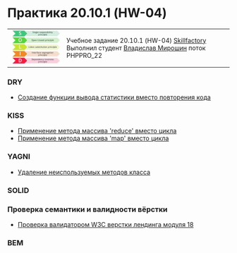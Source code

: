 # Практика 20.10.1 (HW-04) # 

<table>
  <tr>
    <td>
      <a href="https://blog.skillfactory.ru/printsipy-solid-v-programmirovanii/?ysclid=m21xh8gb71203555266"><img src="./assets/solid.jpg"></img></a></td>
    <td>
      Учебное задание 20.10.1 (HW-04) <a href="https://skillfactory.ru/">Skillfactory</a><br> 
      Выполнил студент <a href="https://github.com/Vlad-Miroshin">Владислав Мирошин</a> поток PHPPRO_22 
    </td>
  </tr>
</table>

### DRY

- [Создание функции вывода статистики вместо повторения кода](./partials/dry/sample_1.md)

### KISS

- [Применение метода массива 'reduce' вместо цикла](./partials/kiss/sample_1.md)
- [Применение метода массива 'map' вместо цикла](./partials/kiss/sample_2.md)

### YAGNI

- [Удаление неиспользуемых методов класса](./partials/yagni/sample_1.md)

### SOLID

### Проверка семантики и валидности вёрстки

- [Проверка валидатором W3C верстки лендинга модуля 18](./partials/w3c/sample_1.md)

### BEM


